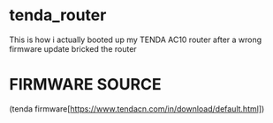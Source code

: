 # tenda_router

This is how i actually booted up my TENDA AC10 router after a wrong firmware update bricked the router


# FIRMWARE SOURCE

(tenda firmware[https://www.tendacn.com/in/download/default.html])
